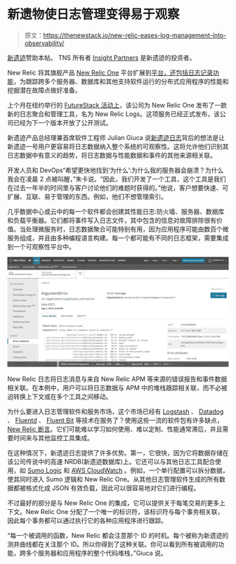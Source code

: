 # 新遗物使日志管理变得易于观察

> 原文：<https://thenewstack.io/new-relic-eases-log-management-into-observability/>

[新遗迹](http://newrelic.com/?utm_content=inline-mention)赞助本帖。 TNS 所有者 [Insight Partners](https://www.insightpartners.com/) 是新遗迹的投资者。

New Relic 将其旗舰产品 [New Relic One](https://newrelic.com/platform) 平台扩展到[平台，还包括日志记录功能](https://blog.newrelic.com/product-news/logs-in-context-faster-simpler-access-actionable-insights/)，为跟踪跨多个服务器、数据库和其他支持软件运行的分布式应用程序的性能和挖掘潜在故障点做好准备。

上个月在纽约举行的 [FutureStack 活动上](https://thenewstack.io/new-relic-ai-an-antidote-to-alert-fatigue/)，该公司为 New Relic One 发布了一款新的日志聚合和管理工具，名为 New Relic Logs。这项服务已经正式发布，该公司已经为下一个版本开放了公开测试。

新遗迹产品总经理兼首席软件工程师 Julian Giuca 说[新遗迹日志](https://docs.newrelic.com/docs/logs)背后的想法是让新遗迹一号用户更容易将日志数据纳入整个系统的可观察性。这将允许他们识别其日志数据中有意义的趋势，将日志数据与性能数据和事件的其他来源相关联。

开发人员和 DevOps“希望更快地找到‘为什么’:为什么我的服务器会崩溃？为什么我会在凌晨 2 点被叫醒，”朱卡说。“因此，我们开发了一个工具，这个工具是我们在过去一年半的时间里与客户讨论他们的难题时获得的。”他说，客户想要快速、可扩展、互联、易于管理的东西。例如，他们不想管理索引。

几乎数据中心或云中的每一个软件都会创建其性能日志:防火墙、服务器、数据库和负载平衡器。它们都将事件写入日志文件，其中包含的信息对故障排除很有价值。当处理微服务时，日志数据聚合可能特别有用，因为应用程序可能由数百个微服务组成，并且由多种编程语言构建。每一个都可能有不同的日志框架，需要集成到一个可观察性平台中。

[![](img/ba123d49735f0e183c784c2c41ce0f04.png)](https://blog.newrelic.com/product-news/logs-in-context-faster-simpler-access-actionable-insights/)

New Relic 日志将日志消息与来自 New Relic APM 等来源的错误报告和事件数据相关联。在本例中，用户可以将日志数据与 APM 中的堆栈跟踪相关联，而不必被迫转换上下文或在多个工具之间移动。

为什么要进入日志管理软件和服务市场，这个市场已经有 [Logstash](https://aws.amazon.com/elasticsearch-service/logstash/) 、 [Datadog](https://www.datadoghq.com) 、 [Fluentd](https://www.fluentd.org/) 、 [Fluent Bit](https://fluentbit.io/) 等技术在服务了？使用这些一流的软件包有许多缺点， [New Relic 断言](https://blog.newrelic.com/product-news/logs-in-context-faster-simpler-access-actionable-insights/)。它们可能难以学习如何使用、难以定制、性能通常滞后，并且需要时间来与其他监控工具集成。

在这种情况下，新遗迹日志提供了许多优势。第一，它很快，因为它将数据存储在该公司传说中的高速 NRDB(新遗迹数据库)上。它还可以与其他日志工具配合使用，如 [Sumo Logic](https://www.sumologic.com/) 和 [AWS CloudWatch](https://aws.amazon.com/cloudwatch/) 。例如，一个单行配置可以拆分数据，使其同时进入 Sumo 逻辑和 New Relic One。从其他日志管理软件生成的所有数据都被格式化成 JSON 有效负载，因此可以很容易地对它们进行编程。

不过最好的部分是与 New Relic One 的集成，它可以提供关于每笔交易的更多上下文。New Relic One 分配了一个唯一的标识符，该标识符与每个事务相关联，因此每个事务都可以通过执行它的各种应用程序进行跟踪。

“每一个被调用的函数，New Relic 都会注意那个 ID 的时机。每个被称为新遗迹的测井曲线都在关注那个 ID。所以你得到了这种关联。你可以看到所有被调用的功能，跨多个服务器和应用程序的整个代码堆栈，”Giuca 说。

<svg xmlns:xlink="http://www.w3.org/1999/xlink" viewBox="0 0 68 31" version="1.1"><title>Group</title> <desc>Created with Sketch.</desc></svg>